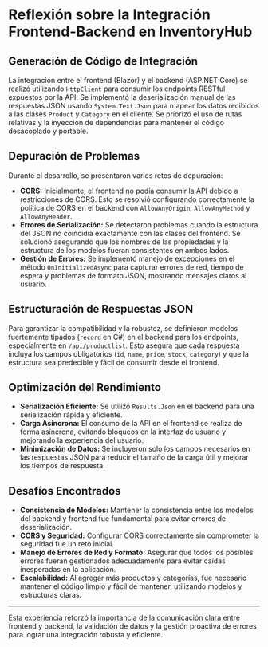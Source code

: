 
# Reflexión sobre la Integración Frontend-Backend en InventoryHub

## Generación de Código de Integración

La integración entre el frontend (Blazor) y el backend (ASP.NET Core) se realizó utilizando `HttpClient` para consumir los endpoints RESTful expuestos por la API. Se implementó la deserialización manual de las respuestas JSON usando `System.Text.Json` para mapear los datos recibidos a las clases `Product` y `Category` en el cliente. Se priorizó el uso de rutas relativas y la inyección de dependencias para mantener el código desacoplado y portable.

## Depuración de Problemas

Durante el desarrollo, se presentaron varios retos de depuración:
- **CORS:** Inicialmente, el frontend no podía consumir la API debido a restricciones de CORS. Esto se resolvió configurando correctamente la política de CORS en el backend con `AllowAnyOrigin`, `AllowAnyMethod` y `AllowAnyHeader`.
- **Errores de Serialización:** Se detectaron problemas cuando la estructura del JSON no coincidía exactamente con las clases del frontend. Se solucionó asegurando que los nombres de las propiedades y la estructura de los modelos fueran consistentes en ambos lados.
- **Gestión de Errores:** Se implementó manejo de excepciones en el método `OnInitializedAsync` para capturar errores de red, tiempo de espera y problemas de formato JSON, mostrando mensajes claros al usuario.

## Estructuración de Respuestas JSON

Para garantizar la compatibilidad y la robustez, se definieron modelos fuertemente tipados (`record` en C#) en el backend para los endpoints, especialmente en `/api/productlist`. Esto asegura que cada respuesta incluya los campos obligatorios (`id`, `name`, `price`, `stock`, `category`) y que la estructura sea predecible y fácil de consumir desde el frontend.

## Optimización del Rendimiento

- **Serialización Eficiente:** Se utilizó `Results.Json` en el backend para una serialización rápida y eficiente.
- **Carga Asíncrona:** El consumo de la API en el frontend se realiza de forma asíncrona, evitando bloqueos en la interfaz de usuario y mejorando la experiencia del usuario.
- **Minimización de Datos:** Se incluyeron solo los campos necesarios en las respuestas JSON para reducir el tamaño de la carga útil y mejorar los tiempos de respuesta.

## Desafíos Encontrados

- **Consistencia de Modelos:** Mantener la consistencia entre los modelos del backend y frontend fue fundamental para evitar errores de deserialización.
- **CORS y Seguridad:** Configurar CORS correctamente sin comprometer la seguridad fue un reto inicial.
- **Manejo de Errores de Red y Formato:** Asegurar que todos los posibles errores fueran gestionados adecuadamente para evitar caídas inesperadas en la aplicación.
- **Escalabilidad:** Al agregar más productos y categorías, fue necesario mantener el código limpio y fácil de mantener, utilizando modelos y estructuras claras.

---

Esta experiencia reforzó la importancia de la comunicación clara entre frontend y backend, la validación de datos y la gestión proactiva de errores para lograr una integración robusta y eficiente.
